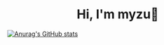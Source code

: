 <div align = center> <h1> Hi, I'm myzu👋 </h1> 
</div>

[![Anurag's GitHub stats](https://github-readme-stats.vercel.app/api?username=huiju-kim)](https://github.com/anuraghazra/github-readme-stats)






<!--
**huiju-kim/huiju-kim** is a ✨ _special_ ✨ repository because its `README.md` (this file) appears on your GitHub profile.

Here are some ideas to get you started:

- 🔭 I’m currently working on ...
- 🌱 I’m currently learning ...
- 👯 I’m looking to collaborate on ...
- 🤔 I’m looking for help with ...
- 💬 Ask me about ...
- 📫 How to reach me: ...
- 😄 Pronouns: ...
- ⚡ Fun fact: ...
-->
